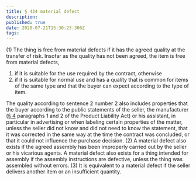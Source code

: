 ```yaml
---
title: § 434 material defect 
description: 
published: true
date: 2020-07-21T15:30:23.306Z
tags: 
---
```


(1) The thing is free from material defects if it has the agreed quality at the transfer of risk. Insofar as the quality has not been agreed, the item is free from material defects,
1. if it is suitable for the use required by the contract, otherwise
2. if it is suitable for normal use and has a quality that is common for items of the same type and that the buyer can expect according to the type of item.

The quality according to sentence 2 number 2 also includes properties that the buyer according to the public statements of the seller, the manufacturer ([§ 4](/laws_and_regulations/BGB/4) paragraphs 1 and 2 of the Product Liability Act) or his assistant, in particular in advertising or when labeling certain properties of the matter, unless the seller did not know and did not need to know the statement, that it was corrected in the same way at the time the contract was concluded, or that it could not influence the purchase decision.
(2) A material defect also exists if the agreed assembly has been improperly carried out by the seller or his vicarious agents. A material defect also exists for a thing intended for assembly if the assembly instructions are defective, unless the thing was assembled without errors.
(3) It is equivalent to a material defect if the seller delivers another item or an insufficient quantity.
